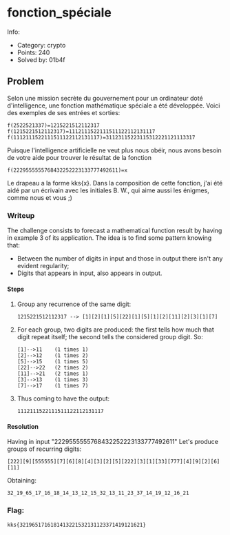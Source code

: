 # fonction_spéciale

Info:
- Category: crypto
- Points: 240
- Solved by: 01b4f

## Problem

Selon une mission secrète du gouvernement pour un ordinateur doté d'intelligence, une fonction mathématique spéciale a été développée. Voici des exemples de ses entrées et sorties:

```
f(2522521337)=1215221512112317 f(1215221512112317)=1112111522111511122112131117 f(1112111522111511122112131117)=31123115223115312221121113317
```

Puisque l'intelligence artificielle ne veut plus nous obéir, nous avons besoin de votre aide pour trouver le résultat de la fonction

```
f(2229555555768432252223133777492611)=x
```

Le drapeau a la forme kks{x}.
Dans la composition de cette fonction, j'ai été aidé par un écrivain avec les initiales B. W., qui aime aussi les énigmes, comme nous et vous ;)

### Writeup

The challenge consists to forecast a mathematical function result by having in example 3 of its application.
The idea is to find some pattern knowing that:
- Between the number of digits in input and those in output there isn't any evident regularity;
- Digits that appears in input, also appears in output.

#### Steps
1. Group any recurrence of the same digit:
	```
	1215221512112317 --> [1][2][1][5][22][1][5][1][2][11][2][3][1][7]
	```
2.  For each group, two digits are produced: the first tells how much that digit repeat itself; the second tells the considered group digit. So:
	```
	[1]-->11	(1 times 1)
	[2]-->12	(1 times 2)
	[5]-->15	(1 times 5)
	[22]-->22	(2 times 2)
	[11]-->21	(2 times 1)
	[3]-->13	(1 times 3)
	[7]-->17	(1 times 7)
	```
3. Thus coming to have the output:
	```
	1112111522111511122112131117
	```
	
	
#### Resolution
Having in input "2229555555768432252223133777492611"
Let's produce groups of recurring digits:
```
[222][9][555555][7][6][8][4][3][2][5][222][3][1][33][777][4][9][2][6][11]
```
Obtaining:
```
32_19_65_17_16_18_14_13_12_15_32_13_11_23_37_14_19_12_16_21
```

### Flag: 
```
kks{3219651716181413221532131123371419121621}
```
